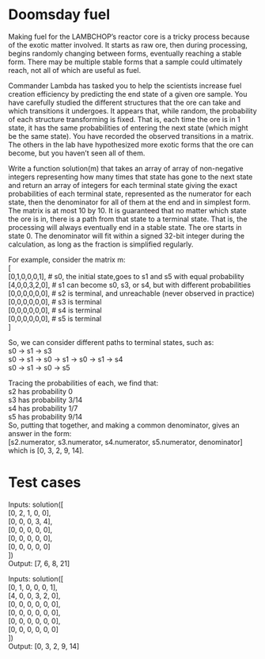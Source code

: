 # Doomsday fuel

Making fuel for the LAMBCHOP’s reactor core is a tricky process because of the exotic matter involved. It starts as raw ore, then during processing, begins randomly changing between forms, eventually reaching a stable form. There may be multiple stable forms that a sample could ultimately reach, not all of which are useful as fuel.

Commander Lambda has tasked you to help the scientists increase fuel creation efficiency by predicting the end state of a given ore sample. You have carefully studied the different structures that the ore can take and which transitions it undergoes. It appears that, while random, the probability of each structure transforming is fixed. That is, each time the ore is in 1 state, it has the same probabilities of entering the next state (which might be the same state). You have recorded the observed transitions in a matrix. The others in the lab have hypothesized more exotic forms that the ore can become, but you haven’t seen all of them.

Write a function solution(m) that takes an array of array of non-negative integers representing how many times that state has gone to the next state and return an array of integers for each terminal state giving the exact probabilities of each terminal state, represented as the numerator for each state, then the denominator for all of them at the end and in simplest form. The matrix is at most 10 by 10. It is guaranteed that no matter which state the ore is in, there is a path from that state to a terminal state. That is, the processing will always eventually end in a stable state. The ore starts in state 0. The denominator will fit within a signed 32-bit integer during the calculation, as long as the fraction is simplified regularly.

For example, consider the matrix m: \
[ \
  [0,1,0,0,0,1],  # s0, the initial state,goes to s1 and s5 with equal probability \
  [4,0,0,3,2,0],  # s1 can become s0, s3, or s4, but with different probabilities \
  [0,0,0,0,0,0],  # s2 is terminal, and unreachable (never observed in practice) \
  [0,0,0,0,0,0],  # s3 is terminal \
  [0,0,0,0,0,0],  # s4 is terminal \
  [0,0,0,0,0,0],  # s5 is terminal \
]

So, we can consider different paths to terminal states, such as: \
s0 -> s1 -> s3 \
s0 -> s1 -> s0 -> s1 -> s0 -> s1 -> s4 \
s0 -> s1 -> s0 -> s5

Tracing the probabilities of each, we find that: \
s2 has probability 0 \
s3 has probability 3/14 \
s4 has probability 1/7 \
s5 has probability 9/14 \
So, putting that together, and making a common denominator, gives an answer in the form: \
[s2.numerator, s3.numerator, s4.numerator, s5.numerator, denominator] \
which is [0, 3, 2, 9, 14].

# Test cases

Inputs: solution([ \
    [0, 2, 1, 0, 0], \
    [0, 0, 0, 3, 4], \
    [0, 0, 0, 0, 0], \
    [0, 0, 0, 0, 0], \
    [0, 0, 0, 0, 0] \
]) \
Output: [7, 6, 8, 21]

Inputs: solution([ \
    [0, 1, 0, 0, 0, 1], \
    [4, 0, 0, 3, 2, 0], \
    [0, 0, 0, 0, 0, 0], \
    [0, 0, 0, 0, 0, 0], \
    [0, 0, 0, 0, 0, 0], \
    [0, 0, 0, 0, 0, 0] \
]) \
Output: [0, 3, 2, 9, 14]
